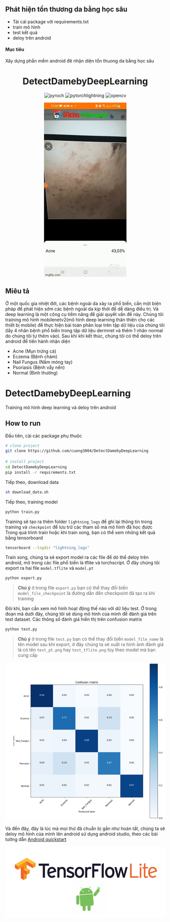 ## Phát hiện tổn thương da bằng học sâu
- Tải cái package với requirements.txt
- train mô hình 
- test kết quả
- deloy trên android

#### Mục tiêu
Xây dựng phần mềm android đê nhận diện tổn thuong da bằng học sâu



<div align="center">    
 
# DetectDamebyDeepLearning   

![pyroch](https://img.shields.io/badge/pytorch-1.10.0-red)
![pytorchlightning](https://img.shields.io/badge/pytorchlightning-1.5.7-yellowgreen)
![opencv](https://img.shields.io/badge/opencv--python-4.5.5-green)

<a><img src="img/demo.gif" title="made at imgflip.com"/></a>

<!--  
Conference   
-->   
</div>


## Miêu tả
Ở một quốc gia nhiệt đới, các bệnh ngoài da xảy ra phổ biến, cần một biện pháp để phát hiện sớm các bệnh ngoài da kịp thời để dễ dàng điều trị. Và deep learning là một công cụ tiềm năng để giải quyết vấn đề này. Chúng tôi training mô hình mobilenetv2(mô hình deep learning thân thiện cho các thiết bị mobile) để thực hiện bài toán phân loại trên tập dữ liệu của chúng tôi (lấy 4 nhãn bệnh phổ biến trong tập dữ liệu dermnet và thêm 1 nhãn normal do chúng tôi tự thêm vào). Sau khi khi kết thúc, chúng tôi có thể deloy trên android để tiến hành nhận diện
* Acne (Mụn trứng cá)
* Eczema (Bệnh chàm)
* Nail Fungus (Nấm móng tay)
* Psoriasis (Bệnh vẩy nến)
* Normal (Bình thường)
# DetectDamebyDeepLearning
 Training mô hình deep learning và deloy trên android
## How to run
Đầu tiên, cài các package phụ thuộc
```bash
# clone project   
git clone https://github.com/cuong3004/DetectDamebyDeepLearning

# install project   
cd DetectDamebyDeepLearning
pip install -r requirements.txt
 ```
Tiếp theo, download data
 ```bash
sh download_data.sh
 ```
 Tiếp theo, training model
```bash 
python train.py
```
Training sẽ tạo ra thêm folder `lightning_logs` để ghi lại thông tin trong training và `checkpoint` để lưu trữ các tham số mà mô hình đã học được
Trong quá trình train hoặc khi train xong, bạn có thể xem những kết quả bằng tensorboard
```bash
tensorboard --logdir "lightning_logs"
```
Train xong, chúng ta sẽ export model ra các file để dó thể deloy trên android, mô trong các file phổ biến là tflite và torchscript. Ở đây chúng tôi export ra hai file `model.tflite` và `model.pt`
```bash
python export.py
```

> **Chú ý** ở trong file `export.py` bạn có thể thay đổi biến `model_file_checkpoint` là đường dẫn đến checkpoint đã tạo ra khi training

Đôi khi, bạn cần xem mô hình hoạt động thế nào với dữ liệu test. Ở trong đoạn mã dưới đây, chúng tôi sẽ dùng mô hình của mình để đánh giá trên test dataset. Các thông số đánh giá hiển thị trên confusion matrix
```bash
python test.py
```
> **Chú ý** ở trong file `test.py` bạn có thể thay đổi biến `model_file_name` là tên model sau khi export, ở đây chúng ta sẽ xuất ra hình ảnh đánh giá là có tên `test_pt.png` hay `test_tflite.png` tùy theo model mà bạn cung cấp

<img src="img/test_tflite.png" />

Và đến đây, đây là lúc mà mọi thứ đã chuẩn bị gần như hoàn tất, chúng ta sẽ deloy mô hình của mình lên android sử dụng android studio, theo các bài tướng dẫn [Android quickstart](https://www.tensorflow.org/lite/guide/android)

![Paper](img/image.png)


